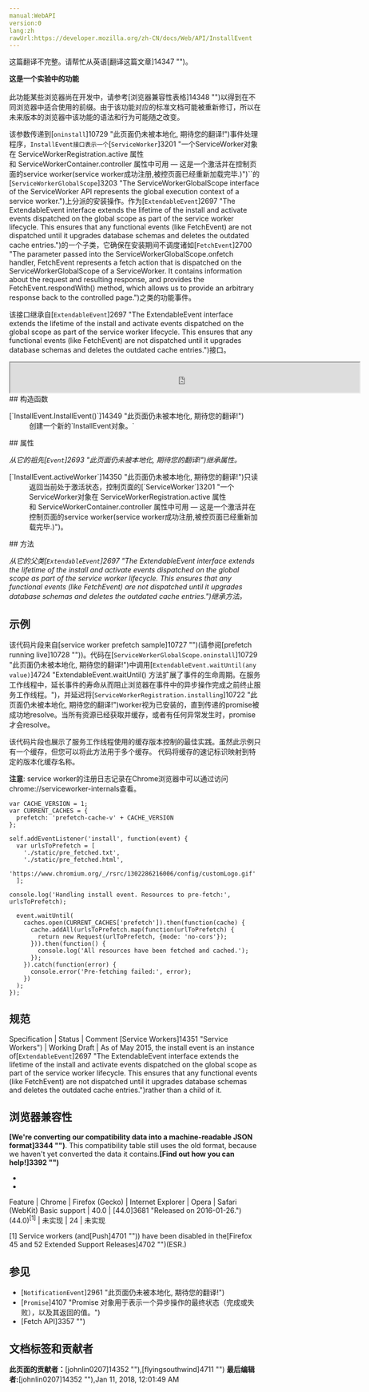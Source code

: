 ```yaml
---
manual:WebAPI
version:0
lang:zh
rawUrl:https://developer.mozilla.org/zh-CN/docs/Web/API/InstallEvent
---
```




这篇翻译不完整。请帮忙从英语[翻译这篇文章]14347 "")。






**这是一个实验中的功能**<br></br>此功能某些浏览器尚在开发中，请参考[浏览器兼容性表格]14348 "")以得到在不同浏览器中适合使用的前缀。由于该功能对应的标准文档可能被重新修订，所以在未来版本的浏览器中该功能的语法和行为可能随之改变。





该参数传递到[`oninstall`]10729 "此页面仍未被本地化, 期待您的翻译!")事件处理程序，`InstallEvent接口表示一个`[`ServiceWorker`]3201 "一个ServiceWorker对象在 ServiceWorkerRegistration.active 属性和 ServiceWorkerContainer.controller 属性中可用 — 这是一个激活并在控制页面的service worker(service worker成功注册,被控页面已经重新加载完毕.)")``的[`ServiceWorkerGlobalScope`]3203 "The ServiceWorkerGlobalScope interface of the ServiceWorker API represents the global execution context of a service worker.")上分派的安装操作。作为[`ExtendableEvent`]2697 "The ExtendableEvent interface extends the lifetime of the install and activate events dispatched on the global scope as part of the service worker lifecycle. This ensures that any functional events (like FetchEvent) are not dispatched until it upgrades database schemas and deletes the outdated cache entries.")的一个子类，它确保在安装期间不调度诸如[`FetchEvent`]2700 "The parameter passed into the ServiceWorkerGlobalScope.onfetch handler, FetchEvent represents a fetch action that is dispatched on the ServiceWorkerGlobalScope of a ServiceWorker. It contains information about the request and resulting response, and provides the FetchEvent.respondWith() method, which allows us to provide an arbitrary response back to the controlled page.")之类的功能事件。



该接口继承自[`ExtendableEvent`]2697 "The ExtendableEvent interface extends the lifetime of the install and activate events dispatched on the global scope as part of the service worker lifecycle. This ensures that any functional events (like FetchEvent) are not dispatched until it upgrades database schemas and deletes the outdated cache entries.")接口。

<iframe src='https://mdn.mozillademos.org/zh-CN/docs/Web/API/InstallEvent$samples/inheritance_diagram?revision=1345770' width='700' height='60'></iframe>
## 构造函数<a name="构造函数"></a>
<dl><dt>[`InstallEvent.InstallEvent()`]14349 "此页面仍未被本地化, 期待您的翻译!")</dt><dd>创建一个新的`InstallEvent对象。`</dd></dl>
## 属性<a name="属性"></a>


<em>从它的祖先[`Event`]2693 "此页面仍未被本地化, 期待您的翻译!")继承属性。</em>

<dl><dt>[`InstallEvent.activeWorker`]14350 "此页面仍未被本地化, 期待您的翻译!")只读</dt><dd>返回当前处于激活状态，控制页面的[`ServiceWorker`]3201 "一个ServiceWorker对象在 ServiceWorkerRegistration.active 属性和 ServiceWorkerContainer.controller 属性中可用 — 这是一个激活并在控制页面的service worker(service worker成功注册,被控页面已经重新加载完毕.)")。</dd></dl>
## 方法<a name="方法"></a>


<em>从它的父类[`ExtendableEvent`]2697 "The ExtendableEvent interface extends the lifetime of the install and activate events dispatched on the global scope as part of the service worker lifecycle. This ensures that any functional events (like FetchEvent) are not dispatched until it upgrades database schemas and deletes the outdated cache entries.")继承方法。</em>


## 示例<a name="示例"></a>


该代码片段来自[service worker prefetch sample]10727 "")(请参阅[prefetch running live]10728 ""))。代码在[`ServiceWorkerGlobalScope.oninstall`]10729 "此页面仍未被本地化, 期待您的翻译!")中调用[`ExtendableEvent.waitUntil(any value)`]4724 "ExtendableEvent.waitUntil() 方法扩展了事件的生命周期。在服务工作线程中，延长事件的寿命从而阻止浏览器在事件中的异步操作完成之前终止服务工作线程。")，并延迟将[`ServiceWorkerRegistration.installing`]10722 "此页面仍未被本地化, 期待您的翻译!")worker视为已安装的，直到传递的promise被成功地resolve。当所有资源已经获取并缓存，或者有任何异常发生时，promise才会resolve。



该代码片段也展示了服务工作线程使用的缓存版本控制的最佳实践。虽然此示例只有一个缓存，但您可以将此方法用于多个缓存。 代码将缓存的速记标识映射到特定的版本化缓存名称。



**注意**: service worker的注册日志记录在Chrome浏览器中可以通过访问chrome://serviceworker-internals查看。



```
var CACHE_VERSION = 1;
var CURRENT_CACHES = {
  prefetch: 'prefetch-cache-v' + CACHE_VERSION
};

self.addEventListener('install', function(event) {
  var urlsToPrefetch = [
    './static/pre_fetched.txt',
    './static/pre_fetched.html',
    'https://www.chromium.org/_/rsrc/1302286216006/config/customLogo.gif'
  ];

console.log('Handling install event. Resources to pre-fetch:', urlsToPrefetch);

  event.waitUntil(
    caches.open(CURRENT_CACHES['prefetch']).then(function(cache) {
      cache.addAll(urlsToPrefetch.map(function(urlToPrefetch) {
        return new Request(urlToPrefetch, {mode: 'no-cors'});
      })).then(function() {
        console.log('All resources have been fetched and cached.');
      });
    }).catch(function(error) {
      console.error('Pre-fetching failed:', error);
    })
  );
});
```

## 规范<a name="规范"></a>
Specification | Status | Comment 
[Service Workers]14351 "Service Workers") | Working Draft | As of May 2015, the install event is an instance of[`ExtendableEvent`]2697 "The ExtendableEvent interface extends the lifetime of the install and activate events dispatched on the global scope as part of the service worker lifecycle. This ensures that any functional events (like FetchEvent) are not dispatched until it upgrades database schemas and deletes the outdated cache entries.")rather than a child of it. 


## 浏览器兼容性<a name="浏览器兼容性"></a>


**[We&#39;re converting our compatibility data into a machine-readable JSON format]3344 "")**. This compatibility table still uses the old format, because we haven&#39;t yet converted the data it contains.**[Find out how you can help!]3392 "")**


* 
* 
Feature | Chrome | Firefox (Gecko) | Internet Explorer | Opera | Safari (WebKit) 
Basic support | 40.0 | [44.0]3681 "Released on 2016-01-26.")(44.0)<sup>[1]</sup> | 未实现 | 24 | 未实现 






[1] Service workers (and[Push]4701 "")) have been disabled in the[Firefox 45 and 52 Extended Support Releases]4702 "")(ESR.)


## 参见<a name="参见"></a>

* [`NotificationEvent`]2961 "此页面仍未被本地化, 期待您的翻译!")
* [`Promise`]4107 "Promise 对象用于表示一个异步操作的最终状态（完成或失败），以及其返回的值。")
* [Fetch API]3357 "")



## 文档标签和贡献者
**此页面的贡献者：**[johnlin0207]14352 ""),[flyingsouthwind]4711 "")
**最后编辑者:**[johnlin0207]14352 ""),<time>Jan 11, 2018, 12:01:49 AM</time>


